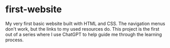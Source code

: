 # first-website
My very first basic website built with HTML and CSS. The navigation menus don't work, but the links to my used resources do.
This project is the first out of a series where I use ChatGPT to help guide me through the learning process. 
